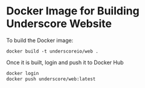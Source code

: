 # Docker Image for Building Underscore Website


To build the Docker image:

`docker build -t underscoreio/web .`

Once it is built, login and push it to Docker Hub

```bash
docker login
docker push underscore/web:latest
```
